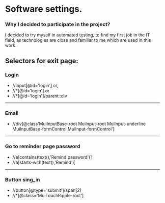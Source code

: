 # Software settings.
### Why I decided to participate in the project?
I decided to try myself in automated testing,
to find my first job in the IT field, as technologies are close and familiar to me
which are used in this work.

## Selectors for exit page:
### Login
* //input[@id='login'] or,
* //*[@id='login'] or
* //*[@id='login']/parent::div
---

### Email
* //div[@class'MuiInputBase-root MuiInput-root MuiInput-underline 
MuiInputBase-formControl MuiInput-formControl']
---
### Go to reminder page password
* //a[contains(text(),'Remind password')]
* //a[starts-with(text(),'Remind')]
---

### Button sing_in
* //button[@type='submit']/span[2] 
* //*[@class='MuiTouchRipple-root']